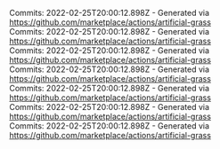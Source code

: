 Commits: 2022-02-25T20:00:12.898Z - Generated via https://github.com/marketplace/actions/artificial-grass
<br>
Commits: 2022-02-25T20:00:12.898Z - Generated via https://github.com/marketplace/actions/artificial-grass
<br>
Commits: 2022-02-25T20:00:12.898Z - Generated via https://github.com/marketplace/actions/artificial-grass
<br>
Commits: 2022-02-25T20:00:12.898Z - Generated via https://github.com/marketplace/actions/artificial-grass
<br>
Commits: 2022-02-25T20:00:12.898Z - Generated via https://github.com/marketplace/actions/artificial-grass
<br>
Commits: 2022-02-25T20:00:12.898Z - Generated via https://github.com/marketplace/actions/artificial-grass
<br>
Commits: 2022-02-25T20:00:12.898Z - Generated via https://github.com/marketplace/actions/artificial-grass
<br>
